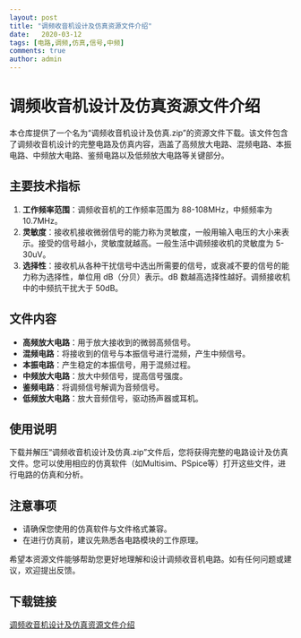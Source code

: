```yaml
---
layout: post
title: "调频收音机设计及仿真资源文件介绍"
date:   2020-03-12
tags: [电路,调频,仿真,信号,中频]
comments: true
author: admin
---
```

# 调频收音机设计及仿真资源文件介绍

本仓库提供了一个名为“调频收音机设计及仿真.zip”的资源文件下载。该文件包含了调频收音机设计的完整电路及仿真内容，涵盖了高频放大电路、混频电路、本振电路、中频放大电路、鉴频电路以及低频放大电路等关键部分。

## 主要技术指标

1. **工作频率范围**：调频收音机的工作频率范围为 88-108MHz，中频频率为 10.7MHz。
2. **灵敏度**：接收机接收微弱信号的能力称为灵敏度，一般用输入电压的大小来表示。接受的信号越小，灵敏度就越高。一般生活中调频接收机的灵敏度为 5-30uV。
3. **选择性**：接收机从各种干扰信号中选出所需要的信号，或衰减不要的信号的能力称为选择性，单位用 dB（分贝）表示。dB 数越高选择性越好。调频接收机中的中频抗干扰大于 50dB。

## 文件内容

- **高频放大电路**：用于放大接收到的微弱高频信号。
- **混频电路**：将接收到的信号与本振信号进行混频，产生中频信号。
- **本振电路**：产生稳定的本振信号，用于混频过程。
- **中频放大电路**：放大中频信号，提高信号强度。
- **鉴频电路**：将调频信号解调为音频信号。
- **低频放大电路**：放大音频信号，驱动扬声器或耳机。

## 使用说明

下载并解压“调频收音机设计及仿真.zip”文件后，您将获得完整的电路设计及仿真文件。您可以使用相应的仿真软件（如Multisim、PSpice等）打开这些文件，进行电路的仿真和分析。

## 注意事项

- 请确保您使用的仿真软件与文件格式兼容。
- 在进行仿真前，建议先熟悉各电路模块的工作原理。

希望本资源文件能够帮助您更好地理解和设计调频收音机电路。如有任何问题或建议，欢迎提出反馈。

## 下载链接

[调频收音机设计及仿真资源文件介绍](https://pan.quark.cn/s/8f18c878885c)